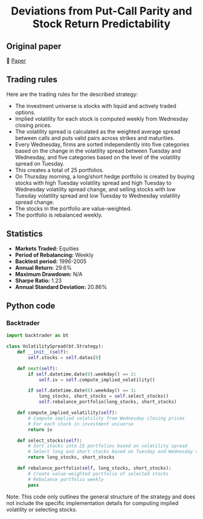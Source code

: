 <div align="center">
  <h1>Deviations from Put-Call Parity and Stock Return Predictability</h1>
</div>

## Original paper

📕 [Paper](https://papers.ssrn.com/sol3/papers.cfm?abstract_id=968237)

## Trading rules

Here are the trading rules for the described strategy:

- The investment universe is stocks with liquid and actively traded options.
- Implied volatility for each stock is computed weekly from Wednesday closing prices.
- The volatility spread is calculated as the weighted average spread between calls and puts valid pairs across strikes and maturities.
- Every Wednesday, firms are sorted independently into five categories based on the change in the volatility spread between Tuesday and Wednesday, and five categories based on the level of the volatility spread on Tuesday.
- This creates a total of 25 portfolios.
- On Thursday morning, a long/short hedge portfolio is created by buying stocks with high Tuesday volatility spread and high Tuesday to Wednesday volatility spread change, and selling stocks with low Tuesday volatility spread and low Tuesday to Wednesday volatility spread change.
- The stocks in the portfolio are value-weighted.
- The portfolio is rebalanced weekly.

## Statistics

- **Markets Traded:** Equities
- **Period of Rebalancing:** Weekly
- **Backtest period:** 1996-2005
- **Annual Return:** 29.6%
- **Maximum Drawdown:** N/A
- **Sharpe Ratio:** 1.23
- **Annual Standard Deviation:** 20.86%

## Python code

### Backtrader

```python
import backtrader as bt

class VolatilitySpread(bt.Strategy):
    def __init__(self):
        self.stocks = self.datas[0]

    def next(self):
        if self.datetime.date(0).weekday() == 2:
            self.iv = self.compute_implied_volatility()

        if self.datetime.date(0).weekday() == 3:
            long_stocks, short_stocks = self.select_stocks()
            self.rebalance_portfolio(long_stocks, short_stocks)

    def compute_implied_volatility(self):
        # Compute implied volatility from Wednesday closing prices
        # For each stock in investment universe
        return iv

    def select_stocks(self):
        # Sort stocks into 25 portfolios based on volatility spread
        # Select long and short stocks based on Tuesday and Wednesday volatility spread change
        return long_stocks, short_stocks

    def rebalance_portfolio(self, long_stocks, short_stocks):
        # Create value-weighted portfolio of selected stocks
        # Rebalance portfolio weekly
        pass
```

Note: This code only outlines the general structure of the strategy and does not include the specific implementation details for computing implied volatility or selecting stocks.